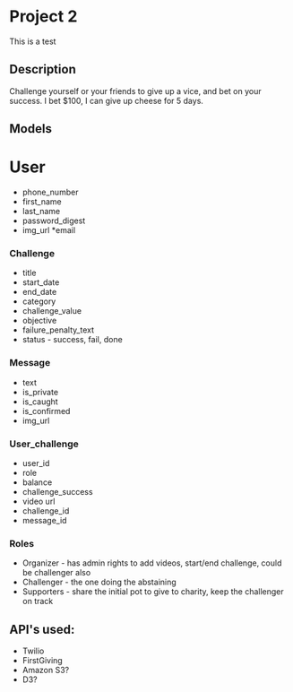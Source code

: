 # Project 2

This is a test

## Description
Challenge yourself or your friends to give up a vice, and bet on your success. I bet $100, I can give up cheese for 5 days.

## Models

# User
*  phone_number
*  first_name
*  last_name
*  password_digest
*  img_url
*email

### Challenge
*  title
*  start_date
*  end_date
*  category
*  challenge_value
*  objective
*  failure_penalty_text
*  status - success, fail, done


### Message
*  text
*  is_private
*  is_caught
*  is_confirmed
*  img_url

### User_challenge
*  user_id
*  role
*  balance
*  challenge_success
*  video url
*  challenge_id
*  message_id

### Roles
*  Organizer - has admin rights to add videos, start/end challenge, could be challenger also
*  Challenger - the one doing the abstaining
*  Supporters - share the initial pot to give to charity, keep the challenger on track

## API's used:
*  Twilio
*  FirstGiving
*  Amazon S3?
*  D3?



